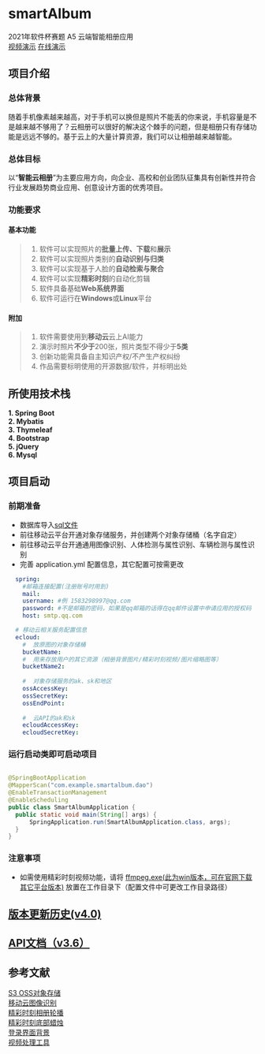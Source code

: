 # smartAlbum

2021年软件杯赛题 A5 云端智能相册应用  
[视频演示](https://www.bilibili.com/video/BV1iv411J7Dm?share_source=copy_web) [在线演示](http://smartalbum.5hp.cc)  

## 项目介绍

### 总体背景

随着手机像素越来越高，对于手机可以换但是照片不能丢的你来说，手机容量是不是越来越不够用了？云相册可以很好的解决这个棘手的问题，但是相册只有存储功能是远远不够的。基于云上的大量计算资源，我们可以让相册越来越智能。

### 总体目标

以“**智能云相册**”为主要应用方向，向企业、高校和创业团队征集具有创新性并符合行业发展趋势商业应用、创意设计方面的优秀项目。

### 功能要求

#### 基本功能

> 1. 软件可以实现照片的**批量上传、下载**和**展示**
> 2. 软件可以实现照片类别的**自动识别与归类**
> 3. 软件可以实现基于人脸的**自动检索与聚合**
> 4. 软件可以实现**精彩时刻**的自动化剪辑
> 5. 软件具备基础**Web系统界面**
> 6. 软件可运行在**Windows**或**Linux**平台

#### 附加

> 1. 软件需要使用到**移动云**云上AI能力
> 2. 演示时照片**不少于**200张，照片类型不得少于**5类**
> 3. 创新功能需具备自主知识产权/不产生产权纠纷
> 4. 作品需要标明使用的开源数据/软件，并标明出处

## 所使用技术栈

**1. Spring Boot**  
**2. Mybatis**  
**3. Thymeleaf**  
**4. Bootstrap**  
**5. jQuery**  
**6. Mysql**
## 项目启动
### 前期准备
+ 数据库导入[sql文件](https://github.com/oIOxOIo/Smart-Album/blob/master/smartalbum.sql)
+ 前往移动云平台开通对象存储服务，并创建两个对象存储桶（名字自定）
+ 前往移动云平台开通通用图像识别、人体检测与属性识别、车辆检测与属性识别
+ 完善 application.yml 配置信息，其它配置可按需更改 
```yaml
  spring:  
    #邮箱连接配置(注册账号时用到)  
    mail:  
    username: #例 1583298997@qq.com  
    password: #不是邮箱的密码，如果是qq邮箱的话得在qq邮件设置中申请应用的授权码  
    host: smtp.qq.com

  # 移动云相关服务配置信息
  ecloud:
    #  放原图的对象存储桶
    bucketName: 
    #  用来存放用户的其它资源（相册背景图片/精彩时刻视频/图片缩略图等）
    bucketName2: 
    
    #  对象存储服务的ak、sk和地区
    ossAccessKey: 
    ossSecretKey: 
    ossEndPoint: 
    
    #  云API的ak和sk
    ecloudAccessKey: 
    ecloudSecretKey: 

```
### 运行启动类即可启动项目
```java

@SpringBootApplication
@MapperScan("com.example.smartalbum.dao")
@EnableTransactionManagement
@EnableScheduling
public class SmartAlbumApplication {
  public static void main(String[] args) {
      SpringApplication.run(SmartAlbumApplication.class, args);
  }
}
```
### 注意事项
+ 如需使用精彩时刻视频功能，请将 [ffmpeg.exe(此为win版本，可在官网下载其它平台版本)](https://oss.5hp.cc/resources/util/ffmpeg.exe) 放置在工作目录下（配置文件中可更改工作目录路径）

## [版本更新历史(v4.0)](version.md)

## [API文档（v3.6）](api.md)

## 参考文献

[S3 OSS对象存储](https://ecloud.10086.cn/op-help-center/develop/202007021593677832392011670.pdf)  
[移动云图像识别](https://ecloud.10086.cn/op-help-center/doc/article/resource-manager/f4fd27bcd2f4b57f3b7fb833057ba8c473f182317a749f41560ebb394ad49441)  
[精彩时刻相册轮播](https://www.bilibili.com/video/BV1eh411C7WH)  
[精彩时刻底部蜡烛](https://www.bilibili.com/video/BV1fK4y127Vr)  
[登录界面背景](https://codepen.io/plavookac/pen/QMwObb)  
[视频处理工具](http://ffmpeg.org/)  

